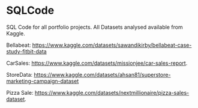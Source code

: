 # SQLCode

SQL Code for all portfolio projects. All Datasets analysed available from Kaggle. 

Bellabeat: 
https://www.kaggle.com/datasets/sawandikirby/bellabeat-case-study-fitbit-data

CarSales: 
https://www.kaggle.com/datasets/missionjee/car-sales-report.


StoreData:
https://www.kaggle.com/datasets/ahsan81/superstore-marketing-campaign-dataset


Pizza Sale: 
https://www.kaggle.com/datasets/nextmillionaire/pizza-sales-dataset. 
